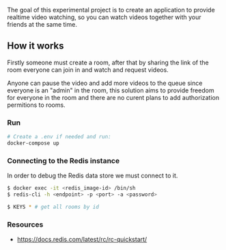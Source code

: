 The goal of this experimental project is to create an application to provide realtime video watching, 
so you can watch videos together with your friends at the same time.

## How it works

Firstly someone must create a room, after that by sharing the link of the room everyone can join in and watch and request videos.

Anyone can pause the video and add more videos to the queue since everyone is an "admin" in the room, this solution aims  to provide
freedom for everyone in the room and there are no curent plans to add authorization permitions to rooms.

### Run

```bash
# Create a .env if needed and run:
docker-compose up
```

### Connecting to the Redis instance

In order to debug the Redis data store we must connect to it.

```bash
$ docker exec -it <redis_image-id> /bin/sh
$ redis-cli -h <endpoint> -p <port> -a <password>

$ KEYS * # get all rooms by id
```


### Resources

- https://docs.redis.com/latest/rc/rc-quickstart/